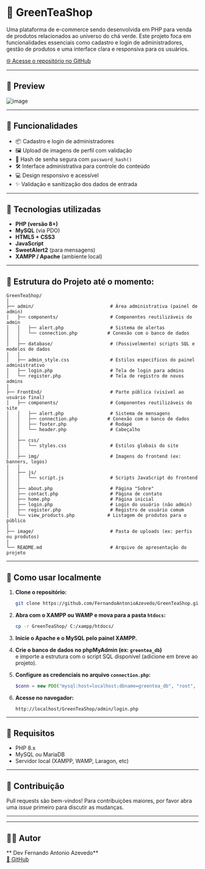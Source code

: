 # 🍵 GreenTeaShop

Uma plataforma de e-commerce sendo desenvolvida em PHP para venda de produtos relacionados ao universo do chá verde. Este projeto foca em funcionalidades essenciais como cadastro e login de administradores, gestão de produtos e uma interface clara e responsiva para os usuários.

[🌐 Acesse o repositório no GitHub](https://github.com/FernandoAntonioAzevedo/GreenTeaShop)

---

## 📸 Preview

![image](https://github.com/user-attachments/assets/9a9f2712-a230-4729-badc-edcc7f767bd1)


---

## 🚀 Funcionalidades

- 📦 Cadastro e login de administradores
- 🖼️ Upload de imagens de perfil com validação
- 🔐 Hash de senha segura com `password_hash()`
- 🛠️ Interface administrativa para controle do conteúdo
- 💻 Design responsivo e acessível
- ✨ Validação e sanitização dos dados de entrada

---

## 🧰 Tecnologias utilizadas

- **PHP (versão 8+)**
- **MySQL** (via PDO)
- **HTML5 + CSS3**
- **JavaScript**
- **SweetAlert2** (para mensagens)
- **XAMPP / Apache** (ambiente local)

---

## 📁 Estrutura do Projeto até o momento:

```
GreenTeaShop/
│
├── admin/                            # Área administrativa (painel de admin)
│   ├── components/                   # Componentes reutilizáveis do admin
│   │   ├── alert.php                 # Sistema de alertas
│   │   └── connection.php           # Conexão com o banco de dados
│   │
│   ├── database/                     # (Possivelmente) scripts SQL e modelos de dados
│   │
│   ├── admin_style.css               # Estilos específicos do painel administrativo
│   ├── login.php                     # Tela de login para admins
│   └── register.php                  # Tela de registro de novos admins
│
├── FrontEnd/                         # Parte pública (visível ao usuário final)
│   ├── components/                   # Componentes reutilizáveis do site
│   │   ├── alert.php                 # Sistema de mensagens
│   │   ├── connection.php           # Conexão com o banco de dados
│   │   ├── footer.php                # Rodapé
│   │   └── header.php                # Cabeçalho
│   │
│   ├── css/
│   │   └── styles.css                # Estilos globais do site
│   │
│   ├── img/                          # Imagens do frontend (ex: banners, logos)
│   │
│   ├── js/
│   │   └── script.js                 # Scripts JavaScript do frontend
│   │
│   ├── about.php                     # Página "Sobre"
│   ├── contact.php                   # Página de contato
│   ├── home.php                      # Página inicial
│   ├── login.php                     # Login do usuário (não admin)
│   ├── register.php                  # Registro de usuário comum
│   └── view_products.php            # Listagem de produtos para o público
│
├── image/                            # Pasta de uploads (ex: perfis ou produtos)
│
└── README.md                         # Arquivo de apresentação do projeto

```

---

## 🔧 Como usar localmente

1. **Clone o repositório:**
   ```bash
   git clone https://github.com/FernandoAntonioAzevedo/GreenTeaShop.git
   ```

2. **Abra com o XAMPP ou WAMP e mova para a pasta `htdocs`:**
   ```bash
   cp -r GreenTeaShop/ C:/xampp/htdocs/
   ```

3. **Inicie o Apache e o MySQL pelo painel XAMPP.**

4. **Crie o banco de dados no phpMyAdmin (ex: `greentea_db`)**  
   e importe a estrutura com o script SQL disponível (adicione em breve ao projeto).

5. **Configure as credenciais no arquivo `connection.php`:**
   ```php
   $conn = new PDO("mysql:host=localhost;dbname=greentea_db", "root", "");
   ```

6. **Acesse no navegador:**
   ```
   http://localhost/GreenTeaShop/admin/login.php
   ```

---

## 📌 Requisitos

- PHP 8.x
- MySQL ou MariaDB
- Servidor local (XAMPP, WAMP, Laragon, etc)

---

## 📮 Contribuição

Pull requests são bem-vindos! Para contribuições maiores, por favor abra uma *issue* primeiro para discutir as mudanças.

---


---

## 🙋‍♂️ Autor

** Dev Fernando Antonio Azevedo**  
[🔗 GitHub](https://github.com/FernandoAntonioAzevedo)
